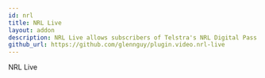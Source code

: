 ```yaml
---
id: nrl
title: NRL Live
layout: addon
description: NRL Live allows subscribers of Telstra's NRL Digital Pass to stream live matches, match replays, and many other videos offered by this service.
github_url: https://github.com/glennguy/plugin.video.nrl-live
---
```


NRL Live

